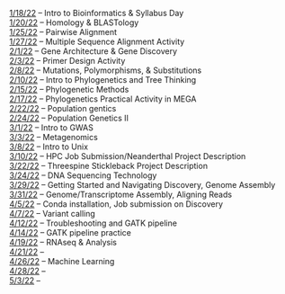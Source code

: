 [1/18/22](https://zoom.us/rec/share/RRKHWfQmufZtkt2EZIVSZLnpqZe-TSXqS-sBYwAQUmasjnoeQ6JLt5fcA2zsYw8W.PlIWJRbF0kh-Cvgu) – Intro to Bioinformatics & Syllabus Day\
[1/20/22](https://zoom.us/rec/share/FPzNDrsAvtkYIDolFb0u49BGHr228F8x6Hf3cm_YrSkymXYePdBNTin9GgTENBdH.h1yLKFEvbCpFkHRf) – Homology & BLASTology\
[1/25/22](https://zoom.us/rec/share/fswUP_7bbSgKN9pKl1nN2rmCchDFpmLrfHWU08SB_h4TklLIf5iTXU5zNwdtThO5.3u-dpMcFAfKM2noP) – Pairwise Alignment\
[1/27/22](https://zoom.us/rec/share/Ufii4RQfFqvV2Fqwsg6epW2CsYWkKMi6S-X7zBHKlLhXI0FzrnjJkdQjRRPeVUKa.q73oqpNeHNsHo8jt) – Multiple Sequence Alignment Activity\
[2/1/22](https://zoom.us/rec/share/B_tWu-G_NK-aRVFQB55NqZCJ7fQQffNgk0mUWM7MwaGHBwsyctTsiT_u6Hqt8cg.EWgTUhl7pnKbeLxW) – Gene Architecture & Gene Discovery\
[2/3/22](https://zoom.us/rec/share/TdEGbWsCYmGxYrskTq2gs69zZ-1hJVwhoItvXuIbiZRm82KzytjUi31iF9i3gdE.-jbg33cOx8S30N0z) – Primer Design Activity\
[2/8/22](https://zoom.us/rec/share/pFxDIT7YnkGuGkSk2Bdqni5vYFprIBZ20LUTjs5hC_OXaEV71312-s62ttpOiyVh.GSogyXhSuqDUrNHD) – Mutations, Polymorphisms, & Substitutions\
[2/10/22](https://zoom.us/rec/share/29tZ0MUirXqD8nl0QaKQz1FD4UlXWKuWhaWoIjnilIpd4h7HS6qZcVDLeLmTdFiu.Txs8DJVhXUoO-4Ee) – Intro to Phylogenetics and Tree Thinking\
[2/15/22](https://zoom.us/rec/share/DAxJcQNMjfzFZBSl8nwb-D6B1-pt2wANdq8XZb_S47JJtCyqQnV1GkpBdnZGjmbw.pMiPjFBxxq668RnT) – Phylogenetic Methods\
[2/17/22](https://zoom.us/rec/share/b6ML53nz51pm-PvxUf-603m9ejEbObahOjdKwjr80UTN_AeNO04b2KbnNTEzTC-q.haJM27D2ZDZlqWqF?startTime=1645111571000) – Phylogenetics Practical Activity in MEGA\
[2/22/22](https://nmt.hosted.panopto.com/Panopto/Pages/Viewer.aspx?id=0b8f9149-0cd8-4b95-b8fb-ae4401477afa) – Population gentics\
[2/24/22](https://nmt.hosted.panopto.com/Panopto/Pages/Viewer.aspx?id=c2b95ec7-64a4-4ce8-b47e-ae460144e863) – Population Genetics II\
[3/1/22](https://nmt.hosted.panopto.com/Panopto/Pages/Viewer.aspx?id=eab43f11-5dea-429e-9856-ae4b0143c514) – Intro to GWAS\
[3/3/22](https://nmt.hosted.panopto.com/Panopto/Pages/Viewer.aspx?id=b172eaea-c1c8-4010-84e8-ad0801250ad4&start=270) – Metagenomics\
[3/8/22]() – Intro to Unix\
[3/10/22]() – HPC Job Submission/Neanderthal Project Description\
[3/22/22]() – Threespine Stickleback Project Description\
[3/24/22]() – DNA Sequencing Technology\
[3/29/22](https://zoom.us/rec/share/vrPAuZ7P-1nwVhrShVBxWnO--2mozJl0Ady9bicf_ZfaH6bdHogs5afC3yqPXH9q.QO2MDQYyS1W1qdPn) – Getting Started and Navigating Discovery, Genome Assembly\
[3/31/22](https://zoom.us/rec/share/SbH0PyCgiwedicpSHRtiMT-Jb6N_LOiaGXtIhi9DWtGyjkGaqH3Hf2Ph8t4Ro7Ow.W4SU31ng9cnzhF5M) – Genome/Transcriptome Assembly, Aligning Reads\
[4/5/22](https://zoom.us/rec/share/G2wm2QqJlEV9rnuTNWWUgNa-bX-oznHcutTF7f7jhkSwymMz0FLr4Cih1LE3Ux1g.gFurHuXI6SuLERFQ) – Conda installation, Job submission on Discovery\
[4/7/22](https://zoom.us/rec/share/PnezVcf8GTwHZO5ra4J3LyG4bLQJn53DVkrfhFu3yOAaIMOwED9fWqrei7DMj4nL.UrhvNXWkf-ZUg8VF) – Variant calling\
[4/12/22](https://zoom.us/rec/share/XhjLFHs_Pgj1zcRMamyigPNEzxy_PwhPulbnOordhHBa8OgikrhLPot00IUmacd9.AvCeFPNRvqLKtdQF) – Troubleshooting and GATK pipeline\
[4/14/22](https://zoom.us/rec/share/-6CzgHFWUqBURZc-4CroY2fj04wHGn70zJVb7hxMcBLwzGnhlxQpktRNud3O_ft8.t9bxIVkvwTdD_Yz7) – GATK pipeline practice\
[4/19/22](https://zoom.us/rec/share/BUmc8CUzfy754Hu2493cL6iLGnP5qn_5ibMs0hdLsF1UkedhRmSHBDAmfHSDCNBr.KORdSXXZCfLGKKXJ) – RNAseq & Analysis\
[4/21/22]() – \
[4/26/22](https://zoom.us/rec/share/NEi13fhRj9oOR7MCR5j6MK7Kv6QqMS2Yc7oZGhVWEDRWPoT45aT-acScJDLepkbx.wJ5RCKCLNCFdw1yq) – Machine Learning\
[4/28/22]() – \
[5/3/22]() – 

